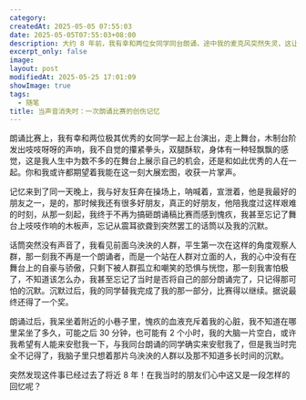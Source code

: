 ```yaml
---
category: 
createdAt: 2025-05-05 07:55:03
date: 2025-05-05T07:55:03+08:00
description: 大约 8 年前，我有幸和两位女同学同台朗诵，途中我的麦克风突然失灵，这让我原本就很紧张的神经更加难以抑制，我当场愣住了，可能愣了不到 10 秒，但是那段沉默是时间对我来说尤其漫长。这篇随笔是我早晨起床后随性写下的，篇幅很短，后面可能还会写一篇更长的介绍这个事件的文章。
excerpt_only: false
image: 
layout: post
modifiedAt: 2025-05-25 17:01:09
showImage: true
tags:
  - 随笔
title: 当声音消失时：一次朗诵比赛的创伤记忆
---
```


朗诵比赛上，我有幸和两位极其优秀的女同学一起上台演出，走上舞台，木制台阶发出吱吱呀呀的声响，我不自觉的攥紧拳头，双腿酥软，身体有一种轻飘飘的感觉，这是我人生中为数不多的在舞台上展示自己的机会，还是和如此优秀的人在一起。你和我或许都期望着我能在这一刻大展宏图，收获一片掌声。

记忆来到了同一天晚上，我与好友狂奔在操场上，呐喊着，宣泄着，他是我最好的朋友之一，是的，那时候我还有很多好朋友，真正的好朋友，他陪我度过这样艰难的时刻，从那一刻起，我终于不再为搞砸朗诵稿比赛而感到愧疚，我甚至忘记了舞台上吱吱作响的木板声，忘记从震耳欲聋到突然罢工的话筒以及我的沉默。

话筒突然没有声音了，我看见前面乌泱泱的人群，平生第一次在这样的角度观察人群，那一刻我不再是一个朗诵者，而是一个站在人群对立面的人，我的心中没有在舞台上的自豪与骄傲，只剩下被人群孤立和嘲笑的恐惧与恍惚，那一刻我害怕极了，不知道该怎么办，我甚至忘记了当时是否将自己的部分朗诵完了，只记得那可怕的沉默。沉默过后，我的同学替我完成了我的那一部分，比赛得以继续。据说最终还得了一个奖。

朗诵过后，我呆坐着附近的小巷子里，愧疚的血液充斥着我的心脏，我不知道在哪里呆坐了多久，可能之后 30 分钟，也可能有 2 个小时，我的大脑一片空白，或许我希望有人能来安慰我一下，与我同台朗诵的同学确实来安慰我了，但是我当时完全不记得了，我脑子里只想着那片乌泱泱的人群以及那不知道多长时间的沉默。

突然发现这件事已经过去了将近 8 年！在我当时的朋友们心中这又是一段怎样的回忆呢？
